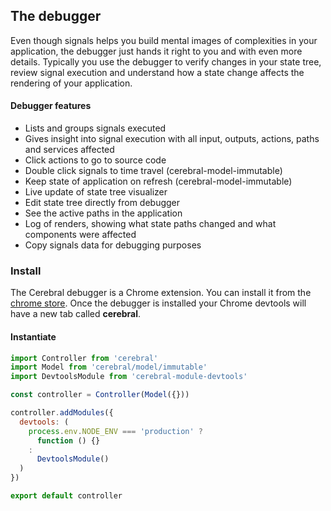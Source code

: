 ## The debugger

Even though signals helps you build mental images of complexities in your application, the debugger just hands it right to you and with even more details. Typically you use the debugger to verify changes in your state tree, review signal execution and understand how a state change affects the rendering of your application.

#### Debugger features

- Lists and groups signals executed
- Gives insight into signal execution with all input, outputs, actions, paths and services affected
- Click actions to go to source code
- Double click signals to time travel (cerebral-model-immutable)
- Keep state of application on refresh (cerebral-model-immutable)
- Live update of state tree visualizer
- Edit state tree directly from debugger
- See the active paths in the application
- Log of renders, showing what state paths changed and what components were affected
- Copy signals data for debugging purposes

### Install
The Cerebral debugger is a Chrome extension. You can install it from the [chrome store](https://chrome.google.com/webstore/detail/cerebral-debugger/ddefoknoniaeoikpgneklcbjlipfedbb). Once the debugger is installed your Chrome devtools will have a new tab called **cerebral**.

#### Instantiate
```javascript
import Controller from 'cerebral'
import Model from 'cerebral/model/immutable'
import DevtoolsModule from 'cerebral-module-devtools'

const controller = Controller(Model({}))

controller.addModules({
  devtools: (
    process.env.NODE_ENV === 'production' ?
      function () {}
    :
      DevtoolsModule()
  )
})

export default controller
```
